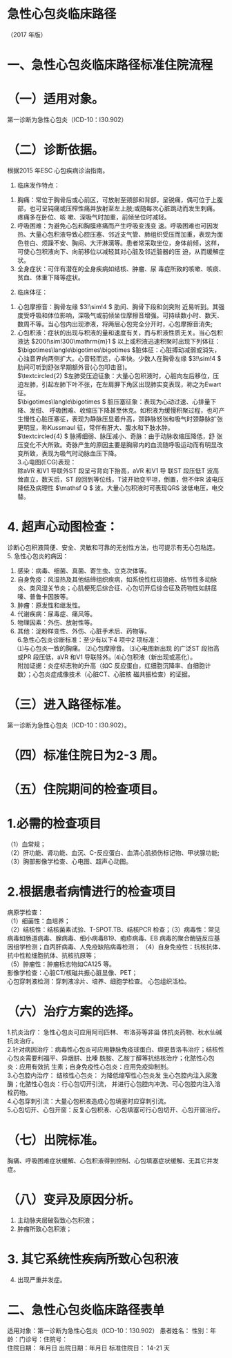 # 急性心包炎临床路径  
（2017 年版）  
# 一、急性心包炎临床路径标准住院流程  
# （一）适用对象。  
第一诊断为急性心包炎（ICD-10：I30.902）  
# （二）诊断依据。  
根据2015 年ESC 心包疾病诊治指南。  
1. 临床发作特点：  
1) 胸痛：常位于胸骨后或心前区，可放射至颈部和背部，呈锐痛，偶可位于上腹部，也可呈钝痛或压榨性痛并放射至左上肢;或随每次心脏跳动而发生刺痛。疼痛多在卧位、咳 嗽、深吸气时加重，前倾坐位时减轻。  
2)   呼吸困难：为避免心包和胸膜疼痛而产生呼吸变浅变 速。呼吸困难也可因发热、大量心包积液导致心腔压塞、邻近支气管、肺组织受压而加重，表现为面色苍白、烦躁不安、胸闷、大汗淋漓等。患者常采取坐位，身体前倾，这样，可使心包积液向下、向前移位以减轻其对心脏及邻近脏器的压 迫，从而缓解症状。  
3)   全身症状：可伴有潜在的全身疾病如结核、肿瘤、尿 毒症所致的咳嗽、咳痰、贫血、体重下降等症状。  
2. 临床体征：  
1)   心包摩擦音：胸骨左缘 $3\!\sim\!4 $  肋间、胸骨下段和剑突附 近易听到。其强度受呼吸和体位影响，深吸气或前倾坐位摩擦音增强。可持续数小时、数天、数周不等。当心包内出现渗液，将两层心包完全分开时，心包摩擦音消失;  
2) 心包积液：症状的出现与积液的量和速度有关，而与积液性质无关。当心包积液达 $200\!\sim\!300\mathrm{m}1 $ 以上或积液迅速积聚时出现下列体征：  
$\bigotimes\langle\bigotimes\bigotimes $脏体征：心脏搏动减弱或消失，心浊音界向两侧扩大。心音轻而远，心率快。少数人在胸骨左缘 $3\!\sim\!4 $ 肋间可听到舒张早期额外音(心包叩击音)。  
$\textcircled{2} $左肺受压迫征象：大量心包积液时，心脏向左后移位，压迫左肺，引起左肺下叶不张，在左肩胛下角区出现肺实变表现，称之为Ewart 征。  
$\bigotimes\langle\bigotimes $ 脏压塞征象：表现为心动过速、心排量下降、发绀、 呼吸困难、收缩压下降甚至休克。如积液为缓慢积聚过程，也可产生慢性心脏压塞征，表现为静脉压显着升高，颈静脉怒张和吸气时颈静脉扩张更明显，称Kussmaul 征，常伴有肝大、腹水和下肢水肿。  
$\textcircled{4} $ 脉搏细弱、脉压减小、奇脉：由于动脉收缩压降低，舒 张压变化不大所致。奇脉产生的原因主要是胸廓内的血流随呼吸运动而有明显改变所致，表现为吸气时动脉血压下降。  
3.心电图(ECG)表现：  
除aVR 和V1 导联外ST 段呈弓背向下抬高，aVR 和V1 导 联ST 段压低T 波高耸直立，数天后，ST 段回到等位线，T波开始变平坦，倒置，但不伴R 波电压降低及病理性 $\mathsf Q $ 波。大量心包积液时可表现QRS 波低电压，电交替。  
# 4. 超声心动图检查：  
诊断心包积液简便、安全、灵敏和可靠的无创性方法，也可提示有无心包粘连。  
5. 急性心包炎的病因：  
1) 感染：病毒、细菌、真菌、寄生虫、立克次体等。  
2) 自身免疫：风湿热及其他结缔组织疾病，如系统性红斑狼疮、结节性多动脉炎、类风湿关节炎；心肌梗死后综合征、心包切开后综合征及药物性如肼屈嗪、普鲁卡因胺等。  
3)   肿瘤：原发性和继发性。  
4) 代谢疾病：尿毒症、痛风等。  
5) 物理因素：外伤、放射性等。  
6) 其他：淀粉样变性、外伤、心脏手术后、药物等。  
6.急性心包炎诊断标准：至少有以下4 项中2 项标准：  
⑴与心包炎一致的胸痛。 ⑵心包摩擦音。 ⑶心电图新出现 的广泛ST 段抬高或PR 段压低，aVR 和V1 导联除外。⑷心包积液（新出现或恶化）。  
附加证据：炎症标志物的升高（如C 反应蛋白，红细胞沉降率、白细胞计数）；心包炎症成像技术（心脏CT、心脏核 磁共振检查）的证据。  
# （三）进入路径标准。  
第一诊断为急性心包炎（ICD-10：I30.902）。  
# （四）标准住院日为2-3 周。  
# （五）住院期间的检查项目。  
# 1.必需的检查项目  
（1）血常规；  
（2）肝功能、肾功能、血沉、C-反应蛋白、血清心肌损伤标记物、甲状腺功能;  
（3）胸部影像学检查、心电图、超声心动图。  
# 2.根据患者病情进行的检查项目  
病原学检查：  
（1）细菌性：血培养；  
（2）结核性：结核菌素试验、T-SPOT.TB、结核PCR 检查；（3）病毒性：常见病毒如肠道病毒、腺病毒、细小病毒B19、疱疹病毒、EB 病毒的聚合酶链反应基因组学检测；血丙肝病毒、人免疫缺陷病毒检测； （4）自身免疫性：抗核抗体、抗中性粒细胞抗体、抗核抗原等；  
（5）肿瘤性：肿瘤标志物如CA125 等。  
影像学检查：心脏CT/核磁共振心脏显像、PET；  
心包穿刺液检测：穿刺液凃片、培养、细胞学检查。 心包组织活检。  
# （六）治疗方案的选择。  
1.抗炎治疗： 急性心包炎可应用阿司匹林、 布洛芬等非甾 体抗炎药物、秋水仙碱抗炎治疗。  
2.针对病因治疗：病毒性心包炎可应用静脉免疫球蛋白、缬更昔洛韦治疗；结核性心包炎需要利福平、异烟肼、比嗪 酰胺、乙胺丁醇等抗结核治疗；化脓性心包炎：应用有效抗 生素；自身免疫性心包炎：应用免疫抑制剂。  
3.心包腔内治疗： 结核性心包炎： 为降低缩窄性心包炎发 生心包腔内注入尿激酶；化脓性心包炎：行心包切开引流， 并进行心包腔内冲洗、可心包腔内注入溶栓药物。  
4.心包穿刺引流：大量心包积液造成心包填塞时应穿刺引流。  
5.心包切开、心包开窗：反复心包积液、心包填塞可行心包切开、心包开窗治疗。  
# （七）出院标准。  
胸痛、呼吸困难症状缓解、心包积液得到控制、心包填塞症状缓解、无其它并发症。  
# （八）变异及原因分析。  
1. 主动脉夹层破裂致心包积液；  
2. 肿瘤所致心包积液；  
# 3. 其它系统性疾病所致心包积液  
4. 出现严重并发症。  
# 二、急性心包炎临床路径表单  
适用对象：第一诊断为急性心包炎（ICD-10：130.902） 患者姓名： 性别：年龄：门诊号：住院号：  
住院日期：  年月日  出院日期：年月日   标准住院日：  14-21 天  
